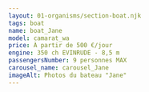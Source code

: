 ```yaml
---
layout: 01-organisms/section-boat.njk
tags: boat
name: boat_Jane
model: camarat_wa
price: À partir de 500 €/jour
engine: 350 ch EVINRUDE - 8,5 m
passengersNumber: 9 personnes MAX
carousel_name: carousel_Jane
imageAlt: Photos du bateau "Jane"
---
```

